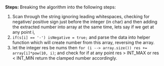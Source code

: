 **Steps:**
Breaking the algorithm into the following steps:
1. Scan through the string ignoring leading whitespaces, checking for negative/ positive sign just before the integer (in char) and then adding the extracted number into array at the same time, lets say if we get at any point i,
2. `if(s[i] == '-') isNegative = true;`  and parse the data into helper function which will create number from this array, reversing the array.
3. let the integer res be nums then
`for (i --> array.size()) res += array[i]*pow(10, i)`; and check for if at any point res > INT_MAX or res < INT_MIN return the clamped number accordingly.